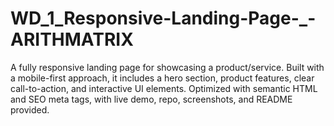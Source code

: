 # WD_1_Responsive-Landing-Page-_-ARITHMATRIX
A fully responsive landing page for showcasing a product/service. Built with a mobile-first approach, it includes a hero section, product features, clear call-to-action, and interactive UI elements. Optimized with semantic HTML and SEO meta tags, with live demo, repo, screenshots, and README provided.
